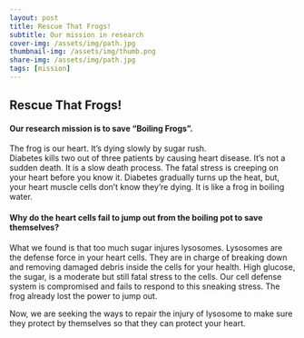 ```yaml
---
layout: post
title: Rescue That Frogs!
subtitle: Our mission in research
cover-img: /assets/img/path.jpg
thumbnail-img: /assets/img/thumb.png
share-img: /assets/img/path.jpg
tags: [mission]
---
```


## Rescue That Frogs!

#### Our research mission is to save “Boiling Frogs”.  

The frog is our heart. It’s dying slowly by sugar rush.  
Diabetes kills two out of three patients by causing heart disease. It’s not a sudden death. It is a slow death process. The fatal stress is creeping on your heart before you know it. Diabetes gradually turns up the heat, but, your heart muscle cells don’t know they’re dying. It is like a frog in boiling water.  

#### Why do the heart cells fail to jump out from the boiling pot to save themselves?  
What we found is that too much sugar injures lysosomes. Lysosomes are the defense force in your heart cells. They are in charge of breaking down and removing damaged debris inside the cells for your health. High glucose, the sugar, is a moderate but still fatal stress to the cells. Our cell defense system is compromised and fails to respond to this sneaking stress. The frog already lost the power to jump out.  

Now, we are seeking the ways to repair the injury of lysosome to make sure they protect by themselves so that they can protect your heart.
